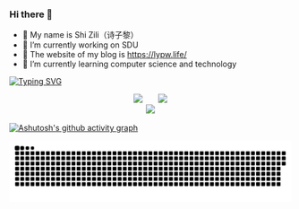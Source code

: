 ### Hi there 👋
- 🤔 My name is Shi Zili（诗子黎）
- 🔭 I’m currently working on SDU
- 💬 The website of my blog is https://lypw.life/
- 🌱 I’m currently learning computer science and technology


[![Typing SVG](https://readme-typing-svg.herokuapp.com?font=Fira+Code&pause=1000&width=435&lines=%E4%BA%B2%E7%88%B1%E7%9A%84%E6%9C%8B%E5%8F%8B%EF%BC%8C%E4%BD%A0%E5%A5%BD%E5%91%80%F0%9F%91%8B;Jump%EF%BC%81Jump%EF%BC%81Jump%EF%BC%81;%E6%B0%B8%E8%BF%9C%E5%B9%B4%E8%BD%BB%EF%BC%8C%E6%B0%B8%E8%BF%9C%E7%83%AD%E6%B3%AA%E7%9B%88%E7%9C%B6%EF%BC%81)](https://git.io/typing-svg)

<div align="center">
<span>  </span>
<img height="170px" src="https://github-readme-stats.vercel.app/api?username=lvszl" /><span>  </span><img height="170px" src="https://github-readme-stats.vercel.app/api/top-langs/?username=lvszl&layout=compact&langs_count=8" />
<span>  </span>
</div>
<div align="center">
    <img  src="https://github-readme-streak-stats.herokuapp.com/?user=lvszl" />
</div>

[![Ashutosh's github activity graph](https://github-readme-activity-graph.vercel.app/graph?username=lvszl)](https://github.com/lvszl/github-readme-activity-graph)

<div align="center"><img src="https://raw.githubusercontent.com/Achuan-2/Achuan-2/main/assets/github-contribution-grid-snake.svg" ></div>
